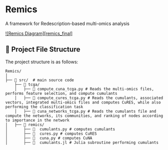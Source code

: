 # Remics
A framework for Redescription-based multi-omics analysis 

[![Remics Diagram][remics_final]](#)

<!-- <a>![badge-alt-text](images/remics_final.jpg)</a> -->

## 📂 Project File Structure

The project structure is as follows:

``` 
Remics/
│
├── 📂 src/  # main source code
    ├── 📂 tcga/
    │   ├── 📄 compute_cuna_tcga.py # Reads the multi-omics files, performs feature selection, and compute cumulants
    │   ├── 📄 compute_cures_tcga.py # Reads the cumulants, associated vectors, integrated multi-omics files and computes CuRES, while also performing the classification task  
    │   ├── 📄 cuna_networks_tcga.py # Reads the cumulants file and compute the networks, its communities, and ranking of nodes according to importance in the network
│   ├── 📂 remics/
│       ├── 📄  cumulants.py # computes cumulants 
│       ├── 📄  cures.py # computes CuRES
│       ├── 📄  cuna.py # computes CuNA
│       ├── 📄  cumulants.jl # Julia subroutine performing cumulants

